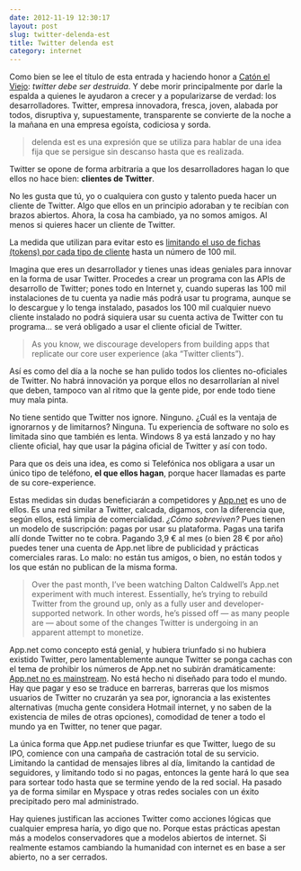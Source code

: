 ```yaml
---
date: 2012-11-19 12:30:17
layout: post
slug: twitter-delenda-est
title: Twitter delenda est
category: internet
---
```


Como bien se lee el título de esta entrada y haciendo honor a [Catón el Viejo](http://es.wikipedia.org/wiki/Catón_el_Viejo): _twitter debe ser destruida_. Y debe morir principalmente por darle la espalda a quienes le ayudaron a crecer y a popularizarse de verdad: los desarrolladores. Twitter, empresa innovadora, fresca, joven, alabada por todos, disruptiva y, supuestamente, transparente se convierte de la noche a la mañana en una empresa egoísta, codiciosa y sorda.

> delenda est es una expresión que se utiliza para hablar de una idea fija que se persigue sin descanso hasta que es realizada.

Twitter se opone de forma arbitraria a que los desarrolladores hagan lo que ellos no hace bien: **clientes de Twitter**.

No les gusta que tú, yo o cualquiera con gusto y talento pueda hacer un cliente de Twitter. Algo que ellos en un principio adoraban y te recibían con brazos abiertos. Ahora, la cosa ha cambiado, ya no somos amigos. Al menos si quieres hacer un cliente de Twitter.

La medida que utilizan para evitar esto es [limitando el uso de fichas (tokens) por cada tipo de cliente](https://dev.twitter.com/blog/changes-coming-to-twitter-api) hasta un número de 100 mil.

Imagina que eres un desarrollador y tienes unas ideas geniales para innovar en la forma de usar Twitter. Procedes a crear un programa con las APIs de desarrollo de Twitter; pones todo en Internet y, cuando superas las 100 mil instalaciones de tu cuenta ya nadie más podrá usar tu programa, aunque se lo descargue y lo tenga instalado, pasados los 100 mil cualquier nuevo cliente instalado no podrá siquiera usar su cuenta activa de Twitter con tu programa… se verá obligado a usar el cliente oficial de Twitter.

> As you know, we discourage developers from building apps that replicate our core user experience (aka “Twitter clients”).

Así es como del día a la noche se han pulido todos los clientes no-oficiales de Twitter. No habrá innovación ya porque ellos no desarrollarían al nivel que deben, tampoco van al ritmo que la gente pide, por ende todo tiene muy mala pinta.



No tiene sentido que Twitter nos ignore. Ninguno. ¿Cuál es la ventaja de ignorarnos y de limitarnos? Ninguna. Tu experiencia de software no solo es limitada sino que también es lenta. Windows 8 ya está lanzado y no hay cliente oficial, hay que usar la página oficial de Twitter y así con todo.

Para que os deis una idea, es como si Telefónica nos obligara a usar un único tipo de teléfono, **el que ellos hagan**, porque hacer llamadas es parte de su core-experience.



Estas medidas sin dudas beneficiarán a competidores y [App.net](http://app.net) es uno de ellos. Es una red similar a Twitter, calcada, digamos, con la diferencia que, según ellos, está limpia de comercialidad. _¿Cómo sobreviven?_ Pues tienen un modelo de suscripción: pagas por usar su plataforma. Pagas una tarifa allí donde Twitter no te cobra. Pagando 3,9 € al mes (o bien 28 € por  año) puedes tener una cuenta de App.net libre de publicidad y prácticas comerciales raras. Lo malo: no están tus amigos, o bien, no están todos y los que están no publican de la misma forma.

> Over the past month, I’ve been watching Dalton Caldwell’s App.net experiment with much interest. Essentially, he’s trying to rebuild Twitter from the ground up, only as a fully user and developer-supported network. In other words, he’s pissed off — as many people are — about some of the changes Twitter is undergoing in an apparent attempt to monetize.

App.net como concepto está genial, y hubiera triunfado si no hubiera existido Twitter, pero lamentablemente aunque Twitter se ponga cachas con el tema de prohibir los números de App.net no subirán dramáticamente: [App.net no es mainstream](http://massivegreatness.com/walter-white). No está hecho ni diseñado para todo el mundo. Hay que pagar y eso se traduce en barreras, barreras que los mismos usuarios de Twitter no cruzarán ya sea por, ignorancia a las existentes alternativas (mucha gente considera Hotmail internet, y no saben de la existencia de miles de otras opciones), comodidad de tener a todo el mundo ya en Twitter, no tener que pagar.

La única forma que App.net pudiese triunfar es que Twitter, luego de su IPO, comience con una campaña de castración total de su servicio. Limitando la cantidad de mensajes libres al día, limitando la cantidad de seguidores, y limitando todo si no pagas, entonces la gente hará lo que sea para sortear todo hasta que se termine yendo de la red social. Ha pasado ya de forma similar en Myspace y otras redes sociales con un éxito precipitado pero mal administrado.

Hay quienes justifican las acciones Twitter como acciones lógicas que cualquier empresa haría, yo digo que no. Porque estas prácticas apestan más a modelos conservadores que a modelos abiertos de internet. Si realmente estamos cambiando la humanidad con internet es en base a ser abierto, no a ser cerrados.

